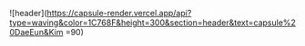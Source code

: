 ![header](https://capsule-render.vercel.app/api?type=waving&color=1C768F&height=300&section=header&text=capsule%20DaeEun&Kim =90)
